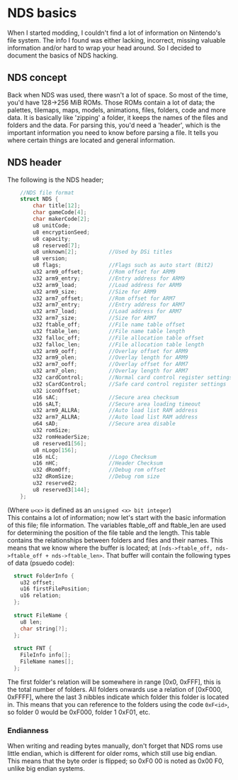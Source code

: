 # NDS basics
When I started modding, I couldn't find a lot of information on Nintendo's file system. 
The info I found was either lacking, incorrect, missing valuable information and/or hard to wrap your head around.
So I decided to document the basics of NDS hacking.
## NDS concept
Back when NDS was used, there wasn't a lot of space. So most of the time, you'd have 128->256 MiB ROMs.
Those ROMs contain a lot of data; the palettes, tilemaps, maps, models, animations, files, folders, code and more data.
It is basically like 'zipping' a folder, it keeps the names of the files and folders and the data.
For parsing this, you'd need a 'header', which is the important information you need to know before parsing a file. 
It tells you where certain things are located and general information.
## NDS header
The following is the NDS header;
```cpp
  	//NDS file format
	struct NDS {
		char title[12];
		char gameCode[4];
		char makerCode[2];
		u8 unitCode;
		u8 encryptionSeed;
		u8 capacity;
		u8 reserved[7];
		u8 unknown[2];			//Used by DSi titles
		u8 version;
		u8 flags;				//Flags such as auto start (Bit2)
		u32 arm9_offset;		//Rom offset for ARM9
		u32 arm9_entry;			//Entry address for ARM9
		u32 arm9_load;			//Load address for ARM9
		u32 arm9_size;			//Size for ARM9
		u32 arm7_offset;		//Rom offset for ARM7
		u32 arm7_entry;			//Entry address for ARM7
		u32 arm7_load;			//Load address for ARM7
		u32 arm7_size;			//Size for ARM7
		u32 ftable_off;			//File name table offset
		u32 ftable_len;			//File name table length
		u32 falloc_off;			//File allocation table offset
		u32 falloc_len;			//File allocation table length
		u32 arm9_ooff;			//Overlay offset for ARM9
		u32 arm9_olen;			//Overlay length for ARM9
		u32 arm7_ooff;			//Overlay offset for ARM7
		u32 arm7_olen;			//Overlay length for ARM7
		u32 cardControl;		//Normal card control register settings
		u32 sCardControl;		//Safe card control register settings
		u32 iconOffset;
		u16 sAC;				//Secure area checksum
		u16 sALT;				//Secure area loading timeout
		u32 arm9_ALLRA;			//Auto load list RAM address
		u32 arm7_ALLRA;			//Auto load list RAM address
		u64 sAD;				//Secure area disable
		u32 romSize;
		u32 romHeaderSize;
		u8 reserved1[56];
		u8 nLogo[156];
		u16 nLC;				//Logo Checksum
		u16 nHC;				//Header Checksum
		u32 dRomOff;			//Debug rom offset
		u32 dRomSize;			//Debug rom size
		u32 reserved2;
		u8 reserved3[144];
	};
```
(Where `u<x>` is defined as an `unsigned <x> bit integer`)  
This contains a lot of information; now let's start with the basic information of this file; file information.
The variables ftable_off and ftable_len are used for determining the position of the file table and the length. 
This table contains the relationships between folders and files and their names.
This means that we know where the buffer is located; at `[nds->ftable_off, nds->ftable_off + nds->ftable_len>`.
That buffer will contain the following types of data (psuedo code):
```cpp
  struct FolderInfo {
    u32 offset;
    u16 firstFilePosition;
    u16 relation;
  };
  
  struct FileName {
    u8 len;
    char string[?];
  };
  
  struct FNT {
    FileInfo info[];
    FileName names[];
  };
```
The first folder's relation will be somewhere in range [0x0, 0xFFF], this is the total number of folders. 
All folders onwards use a relation of [0xF000, 0xFFFF], where the last 3 nibbles indicate which folder this folder is located in.
This means that you can reference to the folders using the code `0xF<id>`, so folder 0 would be 0xF000, folder 1 0xF01, etc.
### Endianness
When writing and reading bytes manually, don't forget that NDS roms use little endian, which is different for older roms, which still use big endian. This means that the byte order is flipped; so 0xF0 00 is noted as 0x00 F0, unlike big endian systems.
